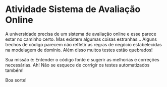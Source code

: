 ﻿# Atividade Sistema de Avaliação Online
 
 A universidade precisa de um sistema de avaliação online e esse parece estar no caminho certo. Mas existem algumas coisas estranhas... Alguns trechos de código parecem não refletir as regras de negócio estabelecidas na modelagem de domínio. Além disso muitos testes estão quebrados!
 
 Sua missão é: Entender o código fonte e sugerir as melhorias e correções necessárias. Ah! Não se esquece de corrigir os testes automatizados também!
 
 Boa sorte!
